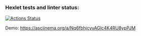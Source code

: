 ### Hexlet tests and linter status:
[![Actions Status](https://github.com/Epsont/python-project-49/workflows/hexlet-check/badge.svg)](https://github.com/Epsont/python-project-49/actions)

Demo:
https://asciinema.org/a/Nq6fbhjcyvAGlc4K4RU8ypPJM